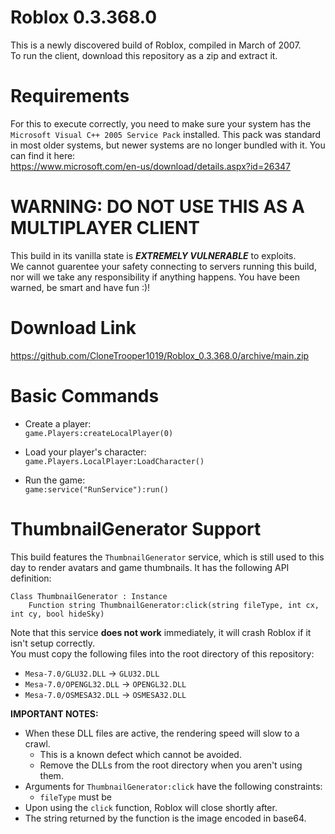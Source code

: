 # Roblox 0.3.368.0

This is a newly discovered build of Roblox, compiled in March of 2007.<br>
To run the client, download this repository as a zip and extract it.

# Requirements #

For this to execute correctly, you need to make sure your system has the `Microsoft Visual C++ 2005 Service Pack` installed. This pack was standard in most older systems, but newer systems are no longer bundled with it. You can find it here:<br>
https://www.microsoft.com/en-us/download/details.aspx?id=26347

# WARNING: DO NOT USE THIS AS A MULTIPLAYER CLIENT #

This build in its vanilla state is ***EXTREMELY VULNERABLE*** to exploits.<br/>
We cannot guarentee your safety connecting to servers running this build, nor will we take any responsibility if anything happens. You have been warned, be smart and have fun :)!

# Download Link #
https://github.com/CloneTrooper1019/Roblox_0.3.368.0/archive/main.zip

# Basic Commands #

* Create a player:<br/>
`game.Players:createLocalPlayer(0)`

* Load your player's character:<br/>
`game.Players.LocalPlayer:LoadCharacter()`

* Run the game:<br/>
`game:service("RunService"):run()`

# ThumbnailGenerator Support #

This build features the `ThumbnailGenerator` service, which is still used to this day to render avatars and game thumbnails. It has the following API definition:

```
Class ThumbnailGenerator : Instance
	Function string ThumbnailGenerator:click(string fileType, int cx, int cy, bool hideSky)
```

Note that this service **does not work** immediately, it will crash Roblox if it isn't setup correctly.<br/>
You must copy the following files into the root directory of this repository:

- `Mesa-7.0/GLU32.DLL` -> `GLU32.DLL`
- `Mesa-7.0/OPENGL32.DLL` -> `OPENGL32.DLL`
- `Mesa-7.0/OSMESA32.DLL` -> `OSMESA32.DLL`

**IMPORTANT NOTES:**

- When these DLL files are active, the rendering speed will slow to a crawl.
	- This is a known defect which cannot be avoided.
	- Remove the DLLs from the root directory when you aren't using them.
- Arguments for `ThumbnailGenerator:click` have the following constraints:
  - `fileType` must be 
- Upon using the `click` function, Roblox will close shortly after.
- The string returned by the function is the image encoded in base64.
